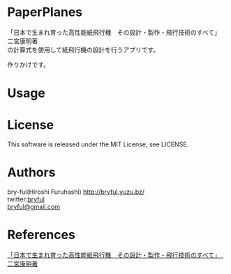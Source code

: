 ﻿# PaperPlanes
「日本で生まれ育った高性能紙飛行機　その設計・製作・飛行技術のすべて」　二宮康明著  
の計算式を使用して紙飛行機の設計を行うアプリです。  
  
作りかけです。  
  
# Usage
  


# License

This software is released under the MIT License, see LICENSE. 

# Authors

bry-ful(Hiroshi Furuhashi) http://bryful.yuzu.bz/  
twitter:[bryful](https://twitter.com/bryful)  
bryful@gmail.com  

# References
[「日本で生まれ育った高性能紙飛行機　その設計・製作・飛行技術のすべて」　二宮康明著](https://www.amazon.co.jp/%E9%AB%98%E6%80%A7%E8%83%BD%E7%B4%99%E9%A3%9B%E8%A1%8C%E6%A9%9F-%E3%81%9D%E3%81%AE%E8%A8%AD%E8%A8%88%E3%83%BB%E8%A3%BD%E4%BD%9C%E3%83%BB%E9%A3%9B%E8%A1%8C%E6%8A%80%E8%A1%93%E3%81%AE%E3%81%99%E3%81%B9%E3%81%A6-%E4%BA%8C%E5%AE%AE-%E5%BA%B7%E6%98%8E/dp/4416313071)  

